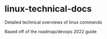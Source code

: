 # linux-technical-docs
Detailed technical overviews of linux commands

Based off of the roadmap/devops 2022 guide
